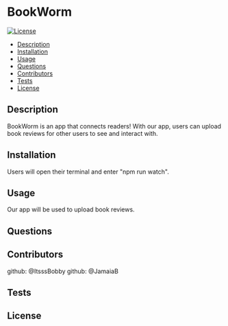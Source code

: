 # BookWorm
[![License](https://img.shields.io/badge/License-MIT-blue.svg)](https://opensource.org/licenses/MIT)
- [Description](#description) 
- [Installation](#installation) 
- [Usage](#usage) 
- [Questions](#questions)
- [Contributors](#contributors)
- [Tests](#tests)
- [License](#license)

## Description
BookWorm is an app that connects readers! With our app, users can upload book reviews for other users to see and interact with. 

## Installation
Users will open their terminal and enter "npm run watch".

## Usage
Our app will be used to upload book reviews.

## Questions


## Contributors
github: @ItsssBobby 
github: @JamaiaB


## Tests




## License
